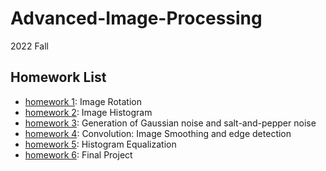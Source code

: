# Advanced-Image-Processing
2022 Fall

## Homework List
+ [homework 1](): Image Rotation
+ [homework 2](): Image Histogram
+ [homework 3](): Generation of Gaussian noise and salt-and-pepper noise
+ [homework 4](): Convolution: Image Smoothing and edge detection
+ [homework 5](): Histogram Equalization
+ [homework 6](): Final Project
